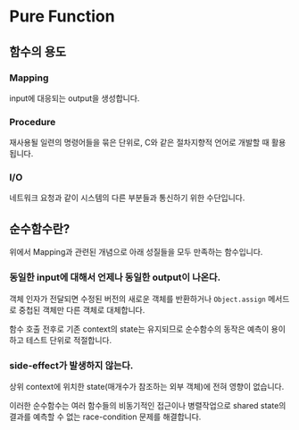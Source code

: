 # Pure Function

## 함수의 용도

### Mapping

input에 대응되는 output을 생성합니다.

### Procedure

재사용될 일련의 명령어들을 묶은 단위로, C와 같은 절차지향적 언어로 개발할 때 활용됩니다.

### I/O

네트워크 요청과 같이 시스템의 다른 부분들과 통신하기 위한 수단입니다.

## 순수함수란?

위에서 Mapping과 관련된 개념으로 아래 성질들을 모두 만족하는 함수입니다.

### 동일한 input에 대해서 언제나 동일한 output이 나온다.

객체 인자가 전달되면 수정된 버전의 새로운 객체를 반환하거나 `Object.assign` 메서드로 중첩된 객체만 다른 객체로 대체합니다.

함수 호출 전후로 기존 context의 state는 유지되므로 순수함수의 동작은 예측이 용이하고 테스트 단위로 적절합니다.

### side-effect가 발생하지 않는다.

상위 context에 위치한 state(매개수가 참조하는 외부 객체)에 전혀 영향이 없습니다.

이러한 순수함수는 여러 함수들의 비동기적인 접근이나 병렬작업으로 shared state의 결과를 예측할 수 없는 race-condition 문제를 해결합니다.
